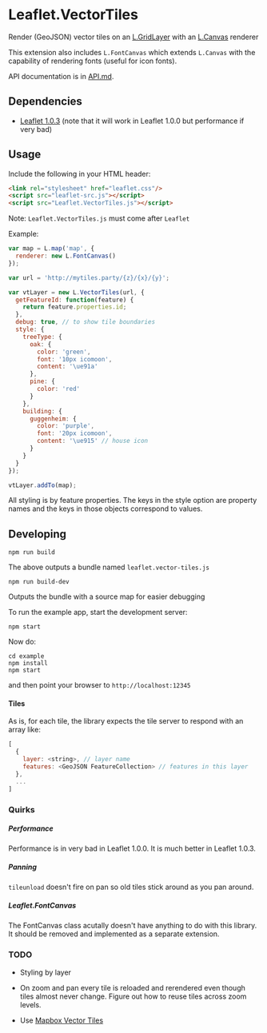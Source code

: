 # Leaflet.VectorTiles

Render (GeoJSON) vector tiles on an [L.GridLayer](http://leafletjs.com/reference-1.0.3.html#gridlayer) with an [L.Canvas](http://leafletjs.com/reference-1.0.3.html#canvas) renderer

This extension also includes `L.FontCanvas` which extends `L.Canvas` with the capability of rendering fonts (useful for icon fonts).

API documentation is in [API.md](API.md).

## Dependencies

- [Leaflet 1.0.3](http://leafletjs.com/) (note that it will work in Leaflet 1.0.0 but performance if very bad)

## Usage

Include the following in your HTML header:

```html
<link rel="stylesheet" href="leaflet.css"/>
<script src="leaflet-src.js"></script>
<script src="Leaflet.VectorTiles.js"></script>
```

Note: `Leaflet.VectorTiles.js` must come after `Leaflet`

Example:

```js
var map = L.map('map', {
  renderer: new L.FontCanvas()
});

var url = 'http://mytiles.party/{z}/{x}/{y}';

var vtLayer = new L.VectorTiles(url, {
  getFeatureId: function(feature) {
    return feature.properties.id;
  },
  debug: true, // to show tile boundaries
  style: {
    treeType: {
      oak: {
        color: 'green',
        font: '10px icomoon',
        content: '\ue91a'
      },
      pine: {
        color: 'red'
      }
    },
    building: {
      guggenheim: {
        color: 'purple',
        font: '20px icomoon',
        content: '\ue915' // house icon
      }
    }
  }
});

vtLayer.addTo(map);
```

All styling is by feature properties. The keys in the style option are property names
and the keys in those objects correspond to values.

## Developing

```
npm run build
```

The above outputs a bundle named `leaflet.vector-tiles.js`

```
npm run build-dev
```

Outputs the bundle with a source map for easier debugging

To run the example app, start the development server:

```
npm start
```

Now do:

```
cd example
npm install
npm start
```

and then point your browser to `http://localhost:12345`

#### Tiles

As is, for each tile, the library expects the tile server to respond with an array like:

```js
[
  {
    layer: <string>, // layer name
    features: <GeoJSON FeatureCollection> // features in this layer
  },
  ...
]
```

### Quirks

##### Performance

Performance is in very bad in Leaflet 1.0.0. It is much better in Leaflet 1.0.3.

##### Panning

`tileunload` doesn't fire on pan so old tiles stick around as you pan around.

##### Leaflet.FontCanvas

The FontCanvas class acutally doesn't have anything to do with this library.
It should be removed and implemented as a separate extension.

### TODO

- Styling by layer

- On zoom and pan every tile is reloaded and rerendered even though tiles almost never change.
Figure out how to reuse tiles across zoom levels.

- Use [Mapbox Vector Tiles](https://www.mapbox.com/vector-tiles/)
